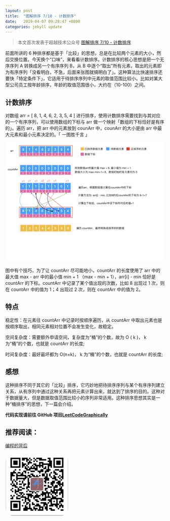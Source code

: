 ```yaml
---
layout: post
title:  "图解排序 7/10 - 计数排序"
date:   2019-04-07 09:28:47 +0800
categories: jekyll update
---
```


> 本文首次发表于超越技术公众号 [图解排序 7/10 - 计数排序](https://mp.weixin.qq.com/s?__biz=MzUzMTk3ODc0OA==&mid=2247483892&idx=1&sn=2af95b49be0ac263a9fa16444c06a360&chksm=fabb0167cdcc8871c15cf1bb85ef625cc4395e91cbe8f81bdbcb1e47a3d8af30310b0adb4f79&scene=21#wechat_redirect)



前面所讲的 6 种排序都是基于「比较」的思想，总是在比较两个元素的大小，然后交换位置。今天换个“口味”，来看看计数排序。计数排序的核心思想是把一个无序序列 A 转换成另一个有序序列 B，从 B 中逐个“取出”所有元素，取出的元素即为有序序列「没看明白，不急，后面来张图就搞明白了」。这种算法比快速排序还要快「特定条件下」，它适用于待排序序列中元素的取值范围比较小。比如对某大型公司员工按年龄排序，年龄的取值范围很小，大约在（10-100）之间。

## 计数排序

对数组 arr = [ 8, 1, 4, 6, 2, 3, 5, 4 ] 进行排序，使用计数排序需要找到与其对应的一个有序序列，可以使用数组的下标与 arr 做一个映射「数组的下标恰好是有序的」。遍历 arr，把 arr 中的元素放到 counArr 中，counArr 的大小是由 arr 中最大元素和最小元素决定的。「 一图胜千言 」

![img](https://github.com/lefex/LeetCodeGraphically/blob/master/assets/images/7-count/all.054.jpeg?raw=true)

图中有个技巧，为了让 countArr 尽可能地小，countArr 的长度使用了 arr 中的最大值 max - arr 中的最小值 min +
1 （max - min + 1），arr[i] - min 恰好是 countArr 的下标。countArr 
中记录了某个值出现的次数，比如 8 出现过 1 次，则在 countArr 中的值为 1；4 出现过 2 次，则在 countArr 中的值为 
2。

## 特点

稳定性：在元素往 countArr 中记录时按顺序遍历，从 countArr 中取出元素也是按顺序取出，相同元素相对位置不会发生变化，故稳定。

空间复杂度：需要额外申请空间，复杂度为“桶”的个数，故为 O ( k )， k 为“桶”的个数，也就是 countArr 的长度;

时间复杂度：最好最坏都为 O(n+k)， k 为“桶”的个数，也就是 countArr 的长度;



## 感想

这种排序不同于其它的「比较」排序，它巧妙地把待排序序列与某个有序序列建立关系，从有序列中通过这种关系再把元素计算出来，就达到了排序的目的。这种对于数据量大，但是数据取值范围比较小的序列非常适用。这种排序思想其实是一种“桶排序”的思想，下一篇会介绍。



**代码实现请前往 GitHub 项目[LeetCodeGraphically](https://github.com/lefex/LeetCodeGraphically)**



## 推荐阅读：

[编程的背后](http://mp.weixin.qq.com/s?__biz=MzUzMTk3ODc0OA==&mid=2247483806&idx=1&sn=b85f43e846e96433755c7dc6adc1d033&chksm=fabb010dcdcc881b242ad387e6da4ea4174b99f5423d7bed11cc07dcd2af92f3ac00ebfc4ee8&scene=21#wechat_redirect)



<img style="border-radius: 30px" src="https://github.com/lefex/LeetCodeGraphically/blob/master/images/cyjs_qr.png?raw=true" title="lefex" width="200"/>



